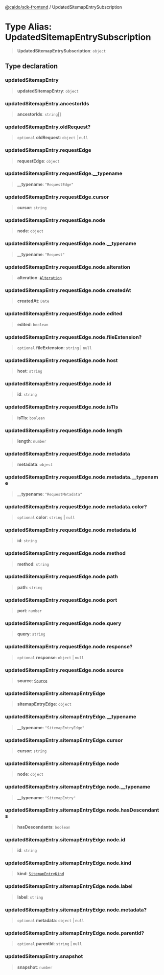 [@caido/sdk-frontend](../index.md) / UpdatedSitemapEntrySubscription

# Type Alias: UpdatedSitemapEntrySubscription

> **UpdatedSitemapEntrySubscription**: `object`

## Type declaration

### updatedSitemapEntry

> **updatedSitemapEntry**: `object`

### updatedSitemapEntry.ancestorIds

> **ancestorIds**: `string`[]

### updatedSitemapEntry.oldRequest?

> `optional` **oldRequest**: `object` \| `null`

### updatedSitemapEntry.requestEdge

> **requestEdge**: `object`

### updatedSitemapEntry.requestEdge.\_\_typename

> **\_\_typename**: `"RequestEdge"`

### updatedSitemapEntry.requestEdge.cursor

> **cursor**: `string`

### updatedSitemapEntry.requestEdge.node

> **node**: `object`

### updatedSitemapEntry.requestEdge.node.\_\_typename

> **\_\_typename**: `"Request"`

### updatedSitemapEntry.requestEdge.node.alteration

> **alteration**: [`Alteration`](Alteration.md)

### updatedSitemapEntry.requestEdge.node.createdAt

> **createdAt**: `Date`

### updatedSitemapEntry.requestEdge.node.edited

> **edited**: `boolean`

### updatedSitemapEntry.requestEdge.node.fileExtension?

> `optional` **fileExtension**: `string` \| `null`

### updatedSitemapEntry.requestEdge.node.host

> **host**: `string`

### updatedSitemapEntry.requestEdge.node.id

> **id**: `string`

### updatedSitemapEntry.requestEdge.node.isTls

> **isTls**: `boolean`

### updatedSitemapEntry.requestEdge.node.length

> **length**: `number`

### updatedSitemapEntry.requestEdge.node.metadata

> **metadata**: `object`

### updatedSitemapEntry.requestEdge.node.metadata.\_\_typename

> **\_\_typename**: `"RequestMetadata"`

### updatedSitemapEntry.requestEdge.node.metadata.color?

> `optional` **color**: `string` \| `null`

### updatedSitemapEntry.requestEdge.node.metadata.id

> **id**: `string`

### updatedSitemapEntry.requestEdge.node.method

> **method**: `string`

### updatedSitemapEntry.requestEdge.node.path

> **path**: `string`

### updatedSitemapEntry.requestEdge.node.port

> **port**: `number`

### updatedSitemapEntry.requestEdge.node.query

> **query**: `string`

### updatedSitemapEntry.requestEdge.node.response?

> `optional` **response**: `object` \| `null`

### updatedSitemapEntry.requestEdge.node.source

> **source**: [`Source`](Source.md)

### updatedSitemapEntry.sitemapEntryEdge

> **sitemapEntryEdge**: `object`

### updatedSitemapEntry.sitemapEntryEdge.\_\_typename

> **\_\_typename**: `"SitemapEntryEdge"`

### updatedSitemapEntry.sitemapEntryEdge.cursor

> **cursor**: `string`

### updatedSitemapEntry.sitemapEntryEdge.node

> **node**: `object`

### updatedSitemapEntry.sitemapEntryEdge.node.\_\_typename

> **\_\_typename**: `"SitemapEntry"`

### updatedSitemapEntry.sitemapEntryEdge.node.hasDescendants

> **hasDescendants**: `boolean`

### updatedSitemapEntry.sitemapEntryEdge.node.id

> **id**: `string`

### updatedSitemapEntry.sitemapEntryEdge.node.kind

> **kind**: [`SitemapEntryKind`](SitemapEntryKind.md)

### updatedSitemapEntry.sitemapEntryEdge.node.label

> **label**: `string`

### updatedSitemapEntry.sitemapEntryEdge.node.metadata?

> `optional` **metadata**: `object` \| `null`

### updatedSitemapEntry.sitemapEntryEdge.node.parentId?

> `optional` **parentId**: `string` \| `null`

### updatedSitemapEntry.snapshot

> **snapshot**: `number`
